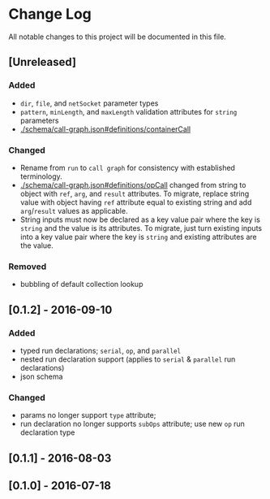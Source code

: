 # Change Log

All notable changes to this project will be documented in this file.

## [Unreleased]

### Added

- `dir`, `file`, and `netSocket` parameter types
- `pattern`, `minLength`, and `maxLength` validation attributes for
  `string` parameters
- [./schema/call-graph.json#definitions/containerCall](schema/call-graph.json#definitions/containerCall)

### Changed

- Rename from `run` to `call graph` for consistency with established
  terminology.
- [./schema/call-graph.json#definitions/opCall](schema/call-graph.json#definitions/opCall)
  changed from string to object with `ref`, `arg`, and `result`
  attributes. To migrate, replace string value with object having `ref`
  attribute equal to existing string and add `arg`/`result` values as
  applicable.
- String inputs must now be declared as a key value pair where the key
  is `string` and the value is its attributes. To migrate, just turn
  existing inputs into a key value pair where the key is `string` and
  existing attributes are the value.

### Removed

- bubbling of default collection lookup

## [0.1.2] - 2016-09-10

### Added 

- typed run declarations; `serial`, `op`, and `parallel`
- nested run declaration support (applies to `serial` & `parallel` run
  declarations)
- json schema

### Changed

- params no longer support `type` attribute;
- run declaration no longer supports `subOps` attribute; use new `op`
  run declaration type

## [0.1.1] - 2016-08-03

## [0.1.0] - 2016-07-18

